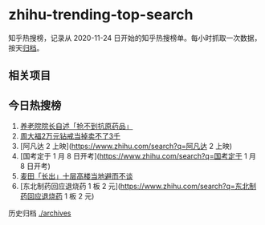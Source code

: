 # zhihu-trending-top-search

知乎热搜榜，记录从 2020-11-24
日开始的知乎热搜榜单。每小时抓取一次数据，按天[归档](./archives)。

## 相关项目

## 今日热搜榜

<!-- BEGIN -->
<!-- 最后更新时间 Sat Dec 17 2022 06:11:03 GMT+0800 (China Standard Time) -->

1. [养老院院长自述「抢不到抗原药品」](https://www.zhihu.com/search?q=养老院院长自述「抢不到抗原药品」)
1. [周大福2万元钻戒当掉卖不了3千](https://www.zhihu.com/search?q=周大福2万元钻戒当掉卖不了3千)
1. [阿凡达 2 上映](https://www.zhihu.com/search?q=阿凡达 2 上映)
1. [国考定于 1 月 8 日开考](https://www.zhihu.com/search?q=国考定于 1 月 8
   日开考)
1. [麦田「长出」十层高楼当地避而不谈](https://www.zhihu.com/search?q=麦田「长出」十层高楼当地避而不谈)
1. [东北制药回应退烧药 1 板 2
   元](https://www.zhihu.com/search?q=东北制药回应退烧药 1 板 2 元)

<!-- END -->

历史归档 [./archives](./archives)
